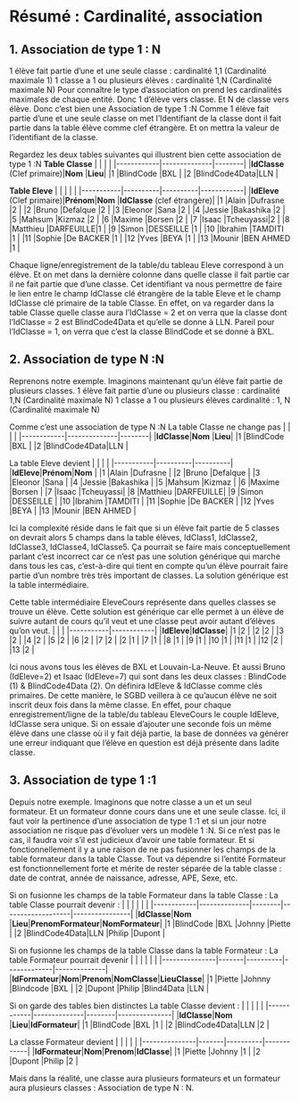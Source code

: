 # Résumé : Cardinalité, association
## 1. Association de type 1 : N
1 élève fait partie d’une et une seule classe : cardinalité 1,1 (Cardinalité maximale 1)
1 classe a 1 ou plusieurs élèves : cardinalité 1,N (Cardinalité maximale N)
Pour connaître le type d’association on prend les cardinalités maximales de chaque entité. Donc 1 d’élève vers classe. Et N de classe vers élève.
 Donc c’est bien une Association de type 1 :N
Comme 1 élève fait partie d’une et une seule classe on met l’Identifiant de la classe dont il fait partie dans la table élève comme clef étrangère. Et on mettra la valeur de l’identifiant de la classe.

Regardez les deux tables suivantes qui illustrent bien cette association de type 1 :N
**Table Classe**
|            |              |        |
|------------|--------------|--------|
|**IdClasse** (Clef primaire)|**Nom**       |**Lieu**|
|1           |BlindCode     |BXL     |
|2           |BlindCode4Data|LLN     |

**Table Eleve**
|           |          |          |            |
|-----------|----------|----------|------------|
|**IdEleve** (Clef primaire)|**Prénom**|**Nom**   |**IdClasse** (clef étrangère)|
|1          |Alain     |Dufrasne  |2           |
|2          |Bruno     |Defalque  |2           |
|3          |Eleonor   |Sana      |2           |
|4          |Jessie    |Bakashika |2           |
|5          |Mahsum    |Kizmaz    |2           |
|6          |Maxime    |Borsen    |2           |
|7          |Isaac     |Tcheuyassi|2           |
|8          |Matthieu  |DARFEUILLE|1           |
|9          |Simon     |DESSEILLE |1           |
|10         |Ibrahim   |TAMDITI   |1           |
|11         |Sophie    |De BACKER |1           |
|12         |Yves      |BEYA      |1           |
|13         |Mounir    |BEN AHMED |1           |

Chaque ligne/enregistrement de la table/du tableau Eleve correspond à un élève. Et on met dans la dernière colonne dans quelle classe il fait partie car il ne fait partie que d’une classe. Cet identifiant va nous permettre de faire le lien entre le champ IdClasse  clé étrangère de la table Eleve et le champ IdClasse clé primaire de la table Classe. En effet, on va regarder dans la table Classe quelle classe aura l’IdClasse = 2 et on verra que la classe dont l’IdClasse = 2 est BlindCode4Data et qu’elle se donne à LLN. Pareil pour l’IdClasse = 1, on verra que c’est la classe BlindCode et se donne à BXL.

## 2. Association de type N :N
Reprenons notre exemple. Imaginons maintenant qu’un élève fait partie de plusieurs classes.
1 élève fait partie d’une ou plusieurs classe : cardinalité 1,N (Cardinalité maximale N)
1 classe a 1 ou plusieurs élèves cardinalité : 1, N (Cardinalité maximale N)

Comme c’est une association de type N :N
La table Classe ne change pas
|            |              |        |
|------------|--------------|--------|
|**IdClasse**|**Nom**       |**Lieu**|
|1           |BlindCode     |BXL     |
|2           |BlindCode4Data|LLN     |


La table Eleve devient
|           |          |          |
|-----------|----------|----------|
|**IdEleve**|**Prénom**|**Nom**   |
|1          |Alain     |Dufrasne  |
|2          |Bruno     |Defalque  |
|3          |Eleonor   |Sana      |
|4          |Jessie    |Bakashika |
|5          |Mahsum    |Kizmaz    |
|6          |Maxime    |Borsen    |
|7          |Isaac     |Tcheuyassi|
|8          |Matthieu  |DARFEUILLE|
|9          |Simon     |DESSEILLE |
|10         |Ibrahim   |TAMDITI   |
|11         |Sophie    |De BACKER |
|12         |Yves      |BEYA      |
|13         |Mounir    |BEN AHMED |

Ici la complexité réside dans le fait que si un élève fait partie de 5 classes on devrait alors 5 champs dans la table élèves, IdClass1, IdClasse2, IdClasse3, IdClasse4, IdClasse5. Ça pourrait se faire mais conceptuellement parlant c’est incorrect car ce n’est pas une solution générique qui marche dans tous les cas, c’est-à-dire qui tient en compte qu’un élève pourrait faire partie d’un nombre très très important de classes. La solution générique est la table intermédiaire. 

Cette table intermédiaire EleveCours représente dans quelles classes se trouve un élève. Cette solution est générique car elle permet à un élève de suivre autant de cours qu’il veut et une classe peut avoir autant d’élèves qu’on veut.
|           |            |
|-----------|------------|
|**IdEleve**|**IdClasse**|
|1          |2           |
|2          |2           |
|3          |2           |
|4          |2           |
|5          |2           |
|6          |2           |
|7          |2           |
|2          |1           |
|7          |1           |
|8          |1           |
|9          |1           |
|10         |1           |
|11         |1           |
|12         |2           |
|13         |2           |


Ici nous avons tous les élèves de BXL et Louvain-La-Neuve. Et aussi Bruno (IdEleve=2) et Isaac (IdEleve=7) qui sont dans les deux classes : BlindCode (1) &amp; BlindCode4Data (2).
On définira IdEleve &amp; IdClasse comme clés primaires. De cette manière, le SGBD veillera à ce qu’aucun élève ne soit inscrit deux fois dans la même classe. En effet, pour chaque enregistrement/ligne de la table/du tableau EleveCours le couple IdEleve, IdClasse sera unique. Si on essaie d’ajouter une seconde fois un même élève dans une classe où il y fait déjà partie, la base de données va générer une erreur indiquant que l’élève en question est déjà présente dans ladite classe.
## 3. Association de type 1 :1
Depuis notre exemple. Imaginons que notre classe a un et un seul formateur. Et un formateur donne cours dans une et une seule classe.
Ici, il faut voir la pertinence d’une association de type 1 :1 et si un jour notre association ne risque pas d’évoluer vers un modèle 1 :N.  Si ce n’est pas le cas, il faudra voir s’il est judicieux d’avoir une table formateur. Et si fonctionnellement il y a une raison de ne pas fusionner les champs de la table formateur dans la table Classe. Tout va dépendre si l’entité Formateur est fonctionnellement forte et mérite de rester séparée de la table classe : date de contrat, année de naissance, adresse, APE, Sexe, etc. 

Si on fusionne les champs de la table Formateur dans la table Classe :
La table Classe pourrait devenir :
|            |              |        |                   |                |
|------------|--------------|--------|-------------------|----------------|
|**IdClasse**|**Nom**       |**Lieu**|**PrenomFormateur**|**NomFormateur**|
|1           |BlindCode     |BXL     |Johnny             |Piette          |
|2           |BlindCode4Data|LLN     |Philip             |Dupont          |


Si on fusionne les champs de la table Classe dans la table Formateur :
La table Formateur pourrait devenir
|               |       |          |             |              |
|---------------|-------|----------|-------------|--------------|
|**IdFormateur**|**Nom**|**Prenom**|**NomClasse**|**LieuClasse**|
|1              |Piette |Johnny    |Blindcode    |BXL           |
|2              |Dupont |Philip    |Blind4Data   |LLN           |

Si on garde des tables bien distinctes
La table Classe devient :
|            |              |        |               |
|------------|--------------|--------|---------------|
|**IdClasse**|**Nom**       |**Lieu**|**IdFormateur**|
|1           |BlindCode     |BXL     |1              |
|2           |BlindCode4Data|LLN     |2              |

La classe Formateur devient
|               |       |          |            |
|---------------|-------|----------|------------|
|**IdFormateur**|**Nom**|**Prenom**|**IdClasse**|
|1              |Piette |Johnny    |1           |
|2              |Dupont |Philip    |2           |


Mais dans la réalité, une classe aura plusieurs formateurs et un formateur aura plusieurs classes : Association de type N : N.
